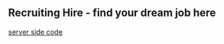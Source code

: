 ## Recruiting Hire - find your dream job here

[server side code](https://github.com/mdsaharshital/recruiting-hire-server)<br/>
